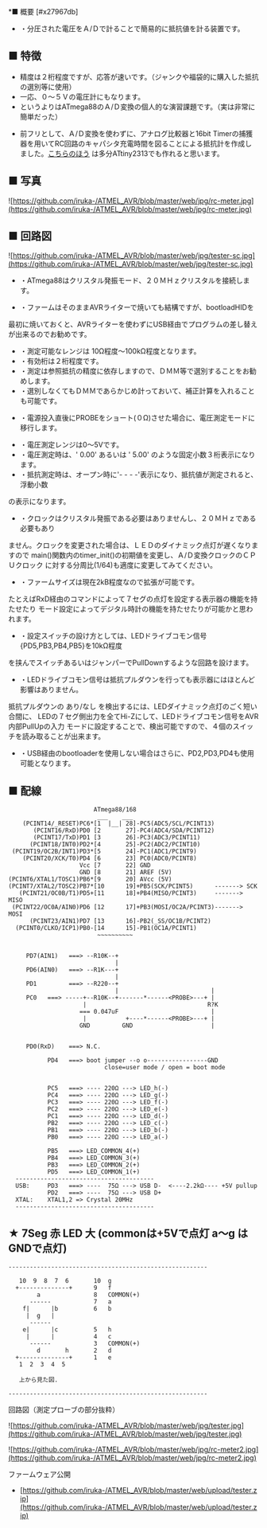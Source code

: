﻿*■ 概要 [#x27967db]
- ・分圧された電圧をＡ/Ｄで計ることで簡易的に抵抗値を計る装置です。

<!-- dummy comment line for breaking list -->
## ■ 特徴
- 精度は２桁程度ですが、応答が速いです。（ジャンクや福袋的に購入した抵抗の選別等に使用）
- 一応、０〜５Ｖの電圧計にもなります。
- というよりはATmega88のＡ/Ｄ変換の個人的な演習課題です。（実は非常に簡単だった）

<!-- dummy comment line for breaking list -->

- 前フリとして、Ａ/Ｄ変換を使わずに、アナログ比較器と16bit Timerの捕獲器を用いてRC回路のキャパシタ充電時間を図ることによる抵抗計を作成しました。[こちらのほう](https://github.com/iruka-/ATMEL_AVR/blob/master/web/log/2009-03.html) は多分ATtiny2313でも作れると思います。

<!-- dummy comment line for breaking list -->


## ■ 写真
![https://github.com/iruka-/ATMEL_AVR/blob/master/web/jpg/rc-meter.jpg](https://github.com/iruka-/ATMEL_AVR/blob/master/web/jpg/rc-meter.jpg) 

## ■ 回路図
![https://github.com/iruka-/ATMEL_AVR/blob/master/web/jpg/tester-sc.jpg](https://github.com/iruka-/ATMEL_AVR/blob/master/web/jpg/tester-sc.jpg) 



- ・ATmega88はクリスタル発振モード、２０ＭＨｚクリスタルを接続します。

<!-- dummy comment line for breaking list -->

- ・ファームはそのままAVRライターで焼いても結構ですが、bootloadHIDを

<!-- dummy comment line for breaking list -->
最初に焼いておくと、AVRライターを使わずにUSB経由でプログラムの差し替え
が出来るのでお勧めです。


- ・測定可能なレンジは 10Ω程度〜100kΩ程度となります。
- ・有効桁は２桁程度です。
- ・測定は参照抵抗の精度に依存しますので、ＤＭＭ等で選別することをお勧めします。
- ・選別しなくてもＤＭＭであらかじめ計っておいて、補正計算を入れることも可能です。

<!-- dummy comment line for breaking list -->

- ・電源投入直後にPROBEをショート(０Ω)させた場合に、電圧測定モードに移行します。

<!-- dummy comment line for breaking list -->

- ・電圧測定レンジは0〜5Vです。
- ・電圧測定時は、' 0.00' あるいは ' 5.00' のような固定小数３桁表示になります。
- ・抵抗測定時は、オープン時に'- - - -'表示になり、抵抗値が測定されると、浮動小数

<!-- dummy comment line for breaking list -->
の表示になります。

- ・クロックはクリスタル発振である必要はありませんし、２０ＭＨｚである必要もあり

<!-- dummy comment line for breaking list -->
ません。クロックを変更された場合は、ＬＥＤのダイナミック点灯が遅くなりますので
main()関数内のtimer_init()の初期値を変更し、Ａ/Ｄ変換クロックのＣＰＵクロック
に対する分周比(1/64)も適度に変更してみてください。

- ・ファームサイズは現在2kB程度なので拡張が可能です。

<!-- dummy comment line for breaking list -->
たとえばRxD経由のコマンドによって７セグの点灯を設定する表示器の機能を持たせたり
モード設定によってデジタル時計の機能を持たせたりが可能かと思われます。

- ・設定スイッチの設け方としては、LEDドライブコモン信号{PD5,PB3,PB4,PB5}を10kΩ程度

<!-- dummy comment line for breaking list -->
を挟んでスイッチあるいはジャンパーでPullDownするような回路を設けます。
	     
- ・LEDドライブコモン信号は抵抗プルダウンを行っても表示器にはほとんど影響はありません。

<!-- dummy comment line for breaking list -->
抵抗プルダウンの あり/なし を検出するには、LEDダイナミック点灯のごく短い合間に、
LEDの７セグ側出力を全てHi-Zにして、LEDドライブコモン信号をAVR内部PullUpの入力
モードに設定することで、検出可能ですので、４個のスイッチを読み取ることが出来ます。

- ・USB経由のbootloaderを使用しない場合はさらに、PD2,PD3,PD4も使用可能となります。

<!-- dummy comment line for breaking list -->



## ■ 配線
	                        ATmega88/168
	                         ___    ___
	    (PCINT14/_RESET)PC6*[1  |__| 28]-PC5(ADC5/SCL/PCINT13)
	       (PCINT16/RxD)PD0 [2       27]-PC4(ADC4/SDA/PCINT12)
	       (PCINT17/TxD)PD1 [3       26]-PC3(ADC3/PCINT11)
	      (PCINT18/INT0)PD2*[4       25]-PC2(ADC2/PCINT10)
	 (PCINT19/OC2B/INT1)PD3*[5       24]-PC1(ADC1/PCINT9)
	    (PCINT20/XCK/T0)PD4 [6       23] PC0(ADC0/PCINT8)
	                    Vcc [7       22] GND
	                    GND [8       21] AREF (5V)
	(PCINT6/XTAL1/TOSC1)PB6*[9       20] AVcc (5V)
	(PCINT7/XTAL2/TOSC2)PB7*[10      19]+PB5(SCK/PCINT5)      -------> SCK
	   (PCINT21/OC0B/T1)PD5+[11      18]+PB4(MISO/PCINT3)     -------> MISO
	 (PCINT22/OC0A/AIN0)PD6 [12      17]+PB3(MOSI/OC2A/PCINT3)-------> MOSI
	      (PCINT23/AIN1)PD7 [13      16]-PB2(_SS/OC1B/PCINT2)
	  (PCINT0/CLKO/ICP1)PB0-[14      15]-PB1(OC1A/PCINT1)
	                         ~~~~~~~~~~

	                                  
	     PD7(AIN1)   ===> --R10K--+
	                              |
	     PD6(AIN0)   ===> --R1K---+
	                              |
	     PD1         ===> --R220--+
	                              |                          |
	     PC0   ===> -----+--R10K--+-------*------<PROBE>---+ |
	                     |                                  R?K
	                    === 0.047uF                          |
	                     |           +----*------<PROBE>---+ |
	                    GND         GND                      |
	
	
	     PD0(RxD)    ===> N.C.
	
	           PD4   ===> boot jumper --o o-----------------GND                
	                           close=user mode / open = boot mode
	
	
	           PC5   ===> ---- 220Ω ---> LED_h(-)
	           PC4   ===> ---- 220Ω ---> LED_g(-)
	           PC3   ===> ---- 220Ω ---> LED_f(-)
	           PC2   ===> ---- 220Ω ---> LED_e(-)
	           PC1   ===> ---- 220Ω ---> LED_d(-)
	           PB2   ===> ---- 220Ω ---> LED_c(-)
	           PB1   ===> ---- 220Ω ---> LED_b(-)
	           PB0   ===> ---- 220Ω ---> LED_a(-)
	
	           PB5   ===> LED_COMMON_4(+)
	           PB4   ===> LED_COMMON_3(+)
	           PB3   ===> LED_COMMON_2(+)
	           PD5   ===> LED_COMMON_1(+)
	  ---------------------------------------
	  USB:     PD3   ===> ----  75Ω ---> USB D-  <----2.2kΩ---- +5V pullup
	           PD2   ===> ----  75Ω ---> USB D+
	  XTAL:    XTAL1,2 => Crystal 20MHz
	  ---------------------------------------


## ★ 7Seg 赤 LED 大 (commonは+5Vで点灯 a〜g はGNDで点灯)
	--------------------------------------------------------
	
	   10  9  8  7  6		10	g
	  +--------------+		9	f
	        a				8	COMMON(+)
	      ------			7	a
	    f|      |b			6	b
	     |  g   |				
	      ------				
	    e|      |c			5	h
	     |      |			4	c
	      ------			3	COMMON(+)
	        d		h		2	d
	  +--------------+		1	e
	   1  2  3  4  5
	
	   上から見た図.
	
	--------------------------------------------------------

回路図（測定プローブの部分抜粋）

![https://github.com/iruka-/ATMEL_AVR/blob/master/web/jpg/tester.jpg](https://github.com/iruka-/ATMEL_AVR/blob/master/web/jpg/tester.jpg) 

![https://github.com/iruka-/ATMEL_AVR/blob/master/web/jpg/rc-meter2.jpg](https://github.com/iruka-/ATMEL_AVR/blob/master/web/jpg/rc-meter2.jpg) 

ファームウェア公開
- [https://github.com/iruka-/ATMEL_AVR/blob/master/web/upload/tester.zip](https://github.com/iruka-/ATMEL_AVR/blob/master/web/upload/tester.zip) 

